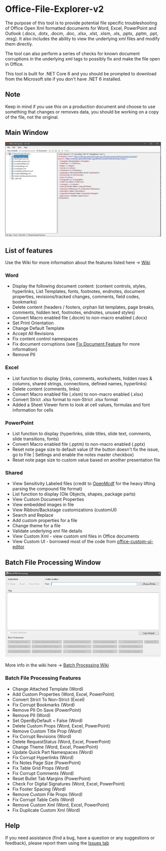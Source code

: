 # Office-File-Explorer-v2

The purpose of this tool is to provide potential file specific troubleshooting of Office Open Xml formatted documents for Word, Excel, PowerPoint and Outlook (.docx, .dotx, .docm, .doc, .xlsx, .xlst, .xlsm, .xls, .pptx, .pptm, .ppt, .msg).  It also includes the ability to view the underlying xml files and modify them directly.  

The tool can also perform a series of checks for known document corruptions in the underlying xml tags to possibly fix and make the file open in Office.  

This tool is built for .NET Core 6 and you should be prompted to download from the Microsoft site if you don't have .NET 6 installed.

## Note
Keep in mind if you use this on a production document and choose to use something that changes or removes data, you should be working on a copy of the file, not the original.  

## Main Window
![image](https://github.com/desjarlais/desjarlais.github.io/blob/master/img/ofe-mainform.jpg?raw=true)

## List of features

Use the Wiki for more information about the features listed here -> [Wiki](https://github.com/desjarlais/Office-File-Explorer-v2/wiki)

### Word
* Display the following document content: (content controls, styles, hyperlinks, List Templates, fonts, footnotes, endnotes, document properties, revisions/tracked changes, comments, field codes, bookmarks)
* Delete content (headers / footers, orphan list templates, page breaks, comments, hidden text, footnotes, endnotes, unused styles)
* Convert Macro enabled file (.docm) to non-macro enabled (.docx)
* Set Print Orientation
* Change Default Template
* Accept All Revisions
* Fix content control namespaces
* Fix document corruptions (see [Fix Document Feature](https://github.com/desjarlais/Office-File-Explorer-v2/wiki/Fix-Document-Feature) for more information)
* Remove PII

### Excel
* List function to display (links, comments, worksheets, hidden rows & columns, shared strings, connections, defined names, hyperlinks)
* Delete content (comments, links)
* Convert Macro enabled file (.xlsm) to non-macro enabled (.xlsx) 
* Convert Strict .xlsx format to non-Strict .xlsx format
* Added a Sheet Viewer form to look at cell values, formulas and font information for cells

### PowerPoint
* List function to display (hyperlinks, slide titles, slide text, comments, slide transitions, fonts)
* Convert Macro enabled file (.pptm) to non-macro enabled (.pptx)
* Reset note page size to default value (if the button doesn't fix the issue, go to File | Settings and enable the notes master checkbox)
* Reset note page size to custom value based on another presentation file

### Shared
* View Sensitivity Labeled files (credit to [OpenMcdf](https://github.com/ironfede/openmcdf) for the heavy lifting parsing the compound file format)
* List function to display (Ole Objects, shapes, package parts)
* View Custom Document Properties
* View embedded images in file
* View Ribbon/Backstage customizations (customUI)
* Search and Replace
* Add custom properties for a file
* Change theme for a file
* Validate underlying xml file details
* View Custom Xml - view custom xml files in Office documents
* View Custom UI - borrowed most of the code from [office-custom-ui-editor](https://github.com/OfficeDev/office-custom-ui-editor)

## Batch File Processing Window 
![image](https://github.com/desjarlais/desjarlais.github.io/blob/master/img/ofe2batch.jpg?raw=true)

More info in the wiki here -> [Batch Processing Wiki](https://github.com/desjarlais/Office-File-Explorer-v2/wiki/Batch-Processing)

### Batch File Processing Features
* Change Attached Template (Word)
*	Add Custom Properties (Word, Excel, PowerPoint)
*	Convert Strict To Non-Strict (Excel)
*	Fix Corrupt Bookmarks (Word)
*	Remove PII On Save (PowerPoint)
*	Remove PII (Word)
*	Set OpenByDefault = False (Word)
*	Delete Custom Props (Word, Excel, PowerPoint)
*	Remove Custom Title Prop (Word)
*	Fix Corrupt Revisions (Word)
*	Delete RequestStatus (Word, Excel, PowerPoint)
*	Change Theme (Word, Excel, PowerPoint)
*	Update Quick Part Namespaces (Word)
*	Fix Corrupt Hyperlinks (Word)
*	Fix Notes Page Size (PowerPoint)
*	Fix Table Grid Props (Word)
*	Fix Corrupt Comments (Word)
*	Reset Bullet Tab Margins (PowerPoint)
*	Check For Digital Signatures (Word, Excel, PowerPoint)
*	Fix Footer Spacing (Word)
*	Remove Custom File Props  (Word)
*	Fix Corrupt Table Cells (Word)
*	Remove Custom Xml (Word, Excel, PowerPoint)
*	Fix Duplicate Custom Xml (Word)

## Help
If you need assistance (find a bug, have a question or any suggestions or feedback), please report them using the [Issues tab](https://github.com/desjarlais/Office-File-Explorer-v2/issues)
